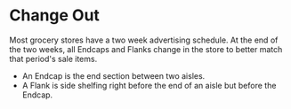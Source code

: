  # Change Out
Most grocery stores have a two week advertising schedule. At the end of the two weeks, all Endcaps and Flanks change in the store to better match that period's sale items.
  - An Endcap is the end section between two aisles.
  - A Flank is side shelfing right before the end of an aisle but before the Endcap.
